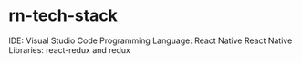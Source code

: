 # rn-tech-stack

IDE: Visual Studio Code
Programming Language: React Native
React Native Libraries: react-redux and redux

